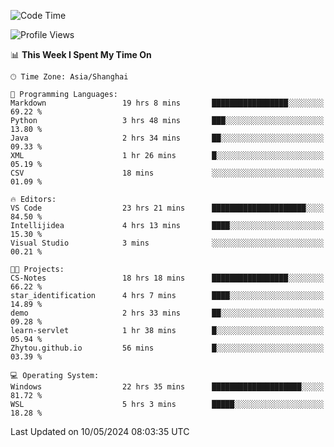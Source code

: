 <!--START_SECTION:waka-->
![Code Time](http://img.shields.io/badge/Code%20Time-1%2C681%20hrs%2019%20mins-blue)

![Profile Views](http://img.shields.io/badge/Profile%20Views-3-blue)

📊 **This Week I Spent My Time On** 

```text
🕑︎ Time Zone: Asia/Shanghai

💬 Programming Languages: 
Markdown                 19 hrs 8 mins       █████████████████░░░░░░░░   69.22 % 
Python                   3 hrs 48 mins       ███░░░░░░░░░░░░░░░░░░░░░░   13.80 % 
Java                     2 hrs 34 mins       ██░░░░░░░░░░░░░░░░░░░░░░░   09.33 % 
XML                      1 hr 26 mins        █░░░░░░░░░░░░░░░░░░░░░░░░   05.19 % 
CSV                      18 mins             ░░░░░░░░░░░░░░░░░░░░░░░░░   01.09 % 

🔥 Editors: 
VS Code                  23 hrs 21 mins      █████████████████████░░░░   84.50 % 
Intellijidea             4 hrs 13 mins       ████░░░░░░░░░░░░░░░░░░░░░   15.30 % 
Visual Studio            3 mins              ░░░░░░░░░░░░░░░░░░░░░░░░░   00.21 % 

🐱‍💻 Projects: 
CS-Notes                 18 hrs 18 mins      █████████████████░░░░░░░░   66.22 % 
star_identification      4 hrs 7 mins        ████░░░░░░░░░░░░░░░░░░░░░   14.89 % 
demo                     2 hrs 33 mins       ██░░░░░░░░░░░░░░░░░░░░░░░   09.28 % 
learn-servlet            1 hr 38 mins        █░░░░░░░░░░░░░░░░░░░░░░░░   05.94 % 
Zhytou.github.io         56 mins             █░░░░░░░░░░░░░░░░░░░░░░░░   03.39 % 

💻 Operating System: 
Windows                  22 hrs 35 mins      ████████████████████░░░░░   81.72 % 
WSL                      5 hrs 3 mins        █████░░░░░░░░░░░░░░░░░░░░   18.28 % 
```


 Last Updated on 10/05/2024 08:03:35 UTC
<!--END_SECTION:waka-->